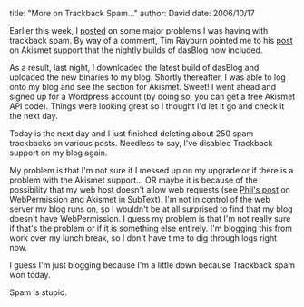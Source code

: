 
title: "More on Trackback Spam..."
author: David
date: 2006/10/17

<p>Earlier this week, I <a href="http://www.mohundro.com/blog/PermaLink,guid,10eb4b00-b733-47c4-996d-662d88663681.aspx">posted</a> on some major problems I was having with trackback spam. By way of a comment, Tim Rayburn pointed me to his <a href="http://www.mohundro.com/blog/ct.ashx?id=10eb4b00-b733-47c4-996d-662d88663681&amp;url=http%3a%2f%2fwww.timrayburn.net%2f2006%2f10%2f17%2fUpgrading%2bTo%2bDasBlog%2b196288.aspx">post</a> on Akismet support that the nightly builds of dasBlog now included.</p> <p>As a result, last night, I downloaded the latest build of dasBlog and uploaded the new binaries to my blog. Shortly thereafter, I was able to log onto my blog and see the section for Akismet. Sweet! I went ahead and signed up for a Wordpress account (by doing so, you can get a free Akismet API code). Things were looking great so I thought I'd let it go and check it the next day.</p> <p>Today is the next day and I just finished deleting about 250 spam trackbacks on various posts. Needless to say, I've disabled Trackback support on my blog again.</p> <p>My problem is that I'm not sure if I messed up on my upgrade or if there is a problem with the Akismet support... OR maybe it is because of the possibility that my web host doesn't allow web requests (see <a href="http://haacked.com/archive/2006/10/17/Why_Oh_Why_Couldnt_WebPermission_Be_Part_Of_Medium_Trust.aspx">Phil's post</a>&nbsp;on WebPermission and Akismet in SubText). I'm not in control of the web server my blog runs on, so I wouldn't be at all surprised to find that my blog doesn't have WebPermission. I guess my problem is that I'm not really sure if that's the problem or if it is something else entirely. I'm blogging this from work over my lunch break, so I don't have time to dig through logs right now.</p> <p>I guess I'm just blogging because I'm a little down because Trackback spam won today.</p> <p>Spam is stupid.</p>
